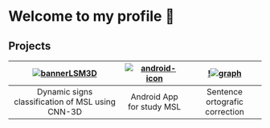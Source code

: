 # Welcome to my profile 👋

## Projects

|[![bannerLSM3D](https://github.com/artLara/artLara/assets/63621038/79c4e61a-add0-483a-b13e-9770b0ee86b5)](https://github.com/artLara/LSM-CNN3D)|[![android-icon](https://github.com/artLara/artLara/assets/63621038/7a790e8d-6b0c-4fda-a68d-06923d381c91)](https://github.com/artLara/LSM-Estudiantes)|[!![graph](https://github.com/artLara/artLara/assets/63621038/df81e327-4802-48e5-b233-0b79181dec3c)](https://github.com/artLara/MessagePostprocessingService)
|:--:|:--:|:--:|
|Dynamic signs classification of MSL using CNN-3D|Android App for study MSL|Sentence ortografic correction|



<!--
**artLara/artLara** is a ✨ _special_ ✨ repository because its `README.md` (this file) appears on your GitHub profile.

Here are some ideas to get you started:

- 🔭 I’m currently working on ...
- 🌱 I’m currently learning ...
- 👯 I’m looking to collaborate on ...
- 🤔 I’m looking for help with ...
- 💬 Ask me about ...
- 📫 How to reach me: ...
- 😄 Pronouns: ...
- ⚡ Fun fact: ...
-->
